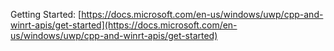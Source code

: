 Getting Started: [https://docs.microsoft.com/en-us/windows/uwp/cpp-and-winrt-apis/get-started](https://docs.microsoft.com/en-us/windows/uwp/cpp-and-winrt-apis/get-started)